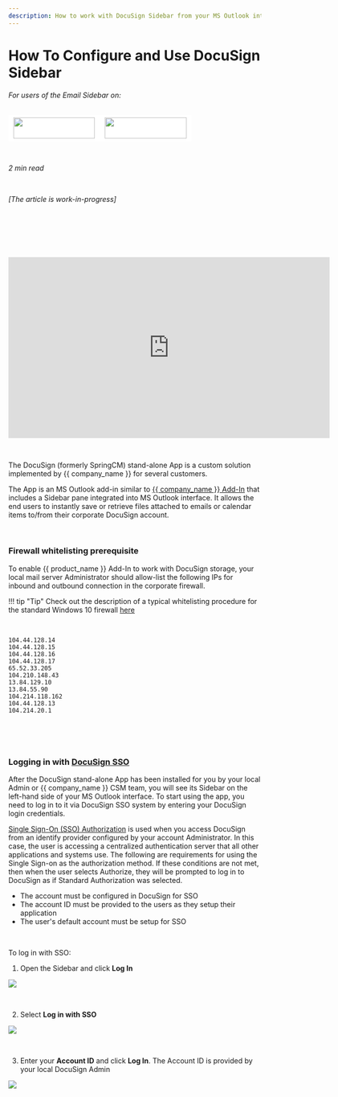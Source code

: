 ```yaml
---
description: How to work with DocuSign Sidebar from your MS Outlook interface
---
```

# How To Configure and Use DocuSign Sidebar  
  

<i>For users of the Email Sidebar on:</i><br><br>
<div class="container" style="display: inline-block; height: 42px; width: 162px; padding: 5px 10px; background-color: #fff;"><img src="https://revenuegrid.com/revenue-inbox/wp-content/uploads/Exchange1.svg" style="height: 100%; object-fit: contain; vertical-align: middle;"></div><div class="container" style="display: inline-block; height: 42px; width: 163px; padding: 5px 10px; background-color: #fff;"><img src="https://revenuegrid.com/revenue-inbox/wp-content/uploads/Office365.svg" style="height: 100%; object-fit: contain; vertical-align: middle;"></div>

&nbsp;

*2 min read*  

<!-- ShareThis BEGIN --> 
<div class="addthis_inline_share_toolbox"></div>
<!-- End ShareThis --> 

&nbsp;

*[The article is work-in-progress]*

&nbsp;

&nbsp;

&nbsp;

<iframe src="https://player.vimeo.com/video/266275462" width="640" height="360" frameborder="0" allow="autoplay; fullscreen" allowfullscreen></iframe>

&nbsp;

The DocuSign (formerly SpringCM) stand-alone App is a custom solution implemented by {{ company_name }} for several customers.

The App is an MS Outlook add-in similar to [{{ company_name }} Add-In](../Introduction/) that includes a Sidebar pane integrated into MS Outlook interface. It allows the end users to instantly save or retrieve files attached to emails or calendar items to/from their corporate DocuSign account.

&nbsp;

### Firewall whitelisting prerequisite

To enable {{ product_name }} Add-In to work with DocuSign storage, your local mail server Administrator should allow-list the following IPs for inbound and outbound connection in the corporate firewall.

!!! tip "Tip"
    Check out the description of a typical whitelisting procedure for the standard Windows 10 firewall [here](https://www.howtogeek.com/112564/how-to-create-advanced-firewall-rules-in-the-windows-firewall/)

&nbsp;

```
104.44.128.14
104.44.128.15
104.44.128.16
104.44.128.17
65.52.33.205
104.210.148.43
13.84.129.10
13.84.55.90
104.214.118.162
104.44.128.13
104.214.20.1
```

&nbsp;

&nbsp;

### Logging in with [DocuSign SSO](https://community.springcm.com/s/article/Single-Sign-On-SSO-1657199242)

After the DocuSign stand-alone App has been installed for you by your local Admin or {{ company_name }} CSM team, you will see its Sidebar on the left-hand side of your MS Outlook interface. To start using the app, you need to log in to it via DocuSign SSO system by entering your DocuSign login credentials.

[Single Sign-On (SSO) Authorization](https://community.springcm.com/s/article/Authorizing-SpringCM-Desktop-and-Mobile-Applications-728746621) is used when you access DocuSign from an identify provider configured by your account Administrator. In this case, the user is accessing a centralized authentication server that all other applications and systems use.
The  following are requirements for using the Single Sign-on as the  authorization method. If these conditions are not met, then when the  user selects Authorize, they will be prompted to log in to DocuSign as  if Standard Authorization was selected.

- The account must be configured in DocuSign for SSO
- The account ID must be provided to the users as they setup their application
- The user's default account must be setup for SSO

&nbsp;

To log in with SSO:

1. Open the Sidebar and click **Log In**

![](../assets/images/Configuration-&-Settings/User-Settings/SpringCM-Integration/login-step-01.png)

&nbsp;

2. Select **Log in with SSO**

![](../assets/images/Configuration-&-Settings/User-Settings/SpringCM-Integration/login-step-02.png)

&nbsp;

3. Enter your **Account ID** and click **Log In**. The Account ID is provided by your local DocuSign Admin

![](../assets/images/Configuration-&-Settings/User-Settings/SpringCM-Integration/login-step-03.png)

&nbsp;

&nbsp;



